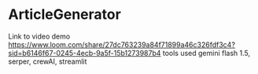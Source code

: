 # ArticleGenerator
Link to video demo  https://www.loom.com/share/27dc763239a84f71899a46c326fdf3c4?sid=b6146f67-0245-4ecb-9a5f-15b1273987b4
tools used gemini flash 1.5, serper, crewAI, streamlit
